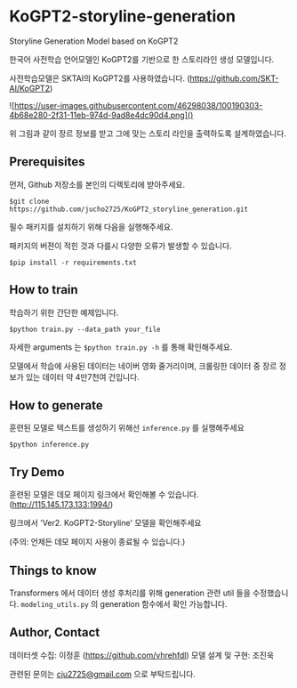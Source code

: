 # KoGPT2-storyline-generation

Storyline Generation Model based on KoGPT2

한국어 사전학습 언어모델인 KoGPT2를 기반으로 한 스토리라인 생성 모델입니다.

사전학습모델은 SKTAI의 KoGPT2를 사용하였습니다. (https://github.com/SKT-AI/KoGPT2)

![https://user-images.githubusercontent.com/46298038/100190303-4b68e280-2f31-11eb-974d-9ad8e4dc90d4.png]()

위 그림과 같이 장르 정보를 받고 그에 맞는 스토리 라인을 출력하도록 설계하였습니다.

## Prerequisites

먼저, Github 저장소를 본인의 디렉토리에 받아주세요.

```
$git clone https://github.com/jucho2725/KoGPT2_storyline_generation.git
```

필수 패키지를 설치하기 위해 다음을 실행해주세요. 

패키지의 버젼이 적힌 것과 다를시 다양한 오류가 발생할 수 있습니다. 

```
$pip install -r requirements.txt
```

## How to train

학습하기 위한 간단한 예제입니다. 

```
$python train.py --data_path your_file
```

자세한 arguments 는 `$python train.py -h` 를 통해 확인해주세요.



모델에서 학습에 사용된 데이터는 네이버 영화 줄거리이며, 크롤링한 데이터 중 장르 정보가 있는 데이터 약 4만7천여 건입니다.

## How to generate

훈련된 모델로 텍스트를 생성하기 위해선 `inference.py` 를 실행해주세요

```
$python inference.py
```

## Try Demo

훈련된 모델은 데모 페이지 링크에서 확인해볼 수 있습니다. (http://115.145.173.133:1994/)

링크에서 'Ver2. KoGPT2-Storyline' 모델을 확인해주세요

(주의: 언제든 데모 페이지 사용이 종료될 수 있습니다.)



## Things to know

Transformers 에서 데이터 생성 후처리를 위해 generation 관련 util 들을 수정했습니다. `modeling_utils.py` 의 generation 함수에서 확인 가능합니다.

## Author, Contact

데이터셋 수집: 이정훈 (https://github.com/vhrehfdl)
모델 설계 및 구현: 조진욱

관련된 문의는 cju2725@gmail.com 으로 부탁드립니다.

